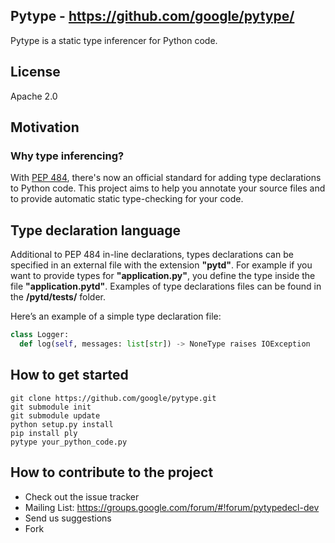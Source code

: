 ## Pytype - https://github.com/google/pytype/

Pytype is a static type inferencer for Python code.

## License
Apache 2.0

## Motivation
### Why type inferencing?

With [PEP 484](https://www.python.org/dev/peps/pep-0484/), there's now an
official standard for adding type declarations to Python code. This project
aims to help you annotate your source files and to provide automatic static
type-checking for your code.

## Type declaration language

Additional to PEP 484 in-line declarations, types declarations can be specified
in an external file with the extension **"pytd"**. For example if you want to
provide types for **"application.py"**, you define the type inside the file
**"application.pytd"**. Examples of type declarations files can be found in the
**/pytd/tests/** folder.

Here’s an example of a simple type declaration file:
```python
class Logger:
  def log(self, messages: list[str]) -> NoneType raises IOException
```

## How to get started
```
git clone https://github.com/google/pytype.git
git submodule init
git submodule update
python setup.py install
pip install ply
pytype your_python_code.py
```
## How to contribute to the project

* Check out the issue tracker
* Mailing List: https://groups.google.com/forum/#!forum/pytypedecl-dev
* Send us suggestions
* Fork

